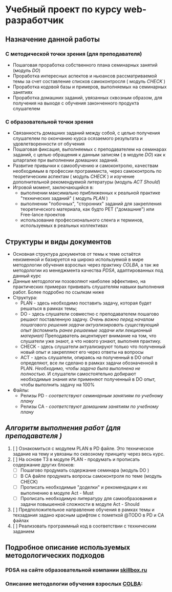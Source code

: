 # Учебный проект по курсу web-разработчик
## Назначение данной работы
### С методической точки зрения (для преподавателя)
* Пошаговая проработка собственного плана семинарных занятий (модуль _DO_)
* Проработка интересных аспектов и ньюансов рассматриваемой темы за счет составление списков самоконтросля ( модуль _CHECK_ )
* Проработка кодовой базы и примеров, выполняемых на семинарных занятиях
* Проработка домашних заданий, увязанных сквозным образом, для получения на выходе с обучения законченного продукта слушателем 
### С образовательной точки зрения
* Связанность домашних заданий между собой, с целью получения слушателем по окончанию курса осязаемого результата и удовлетворенности от обучения
* Пошаговая фиксация, выполняемых с преподавателем на семинарах заданий, с целью обращения к данным записям ( в модуле _DO_) как к шпаргалке при выполнении домашних заданий.
* Развитие привычки к самообучению и самоконтролю, качествам необходимым в профессии программиста, через самоконтроль по теоретическим аспектам ( модуль _CHECK_ ) и изучение дополнительной рекомендуемой литературы (модуль _ACT Should_)
* Игровой момент, заключающийся в:
  - выполнении максимально приближенных к реальной практике "технических заданий" ( модуль _PLAN_ )
  - выполнении "побочных", "сторонних" заданий для закрепления теоретического материала, как будто PET ("домашние") или Free-lance проектов
  - использование профессионального сленга и терминов, используемых в реальных коллективах

## Структуры и виды документов
* Основная структура документов от темы к теме остаётся неизменной и базируется на широко используемой в мире методологии обучения взрослых через практику *COLBA*, а так же методологии из менеджмента качества *PDSA*, адаптированных под данный курс
* Данные методологии позоволяют наиболее эффективно, на практических примерах прививать слушателям навыки выполнения работ. Более подробно по ссылкам ниже
* Структура:
  - PLAN - здесь необходимо поставить задачу, которая будет решаться в рамках темы;
  - DO - здесь слушатели совместно с преподавателем пошагово решают поставленную задачу. _Очень важно перед началом пошагового решения задачи актуализировать существующий опыт (вспомнить ранее решаемые задачи или лекционный материал)_ Преподаватель акцентирует внимание на том, что слушатели уже знают, а что нового узнают, выполняя практику.
  - CHECK - здесь слушатели актуализируют только что полученный новый опыт и закрепляют его через ответы на вопросы
  - ACT - здесь слушатели, опираясь на полученный в DO опыт определяют, все ли сделано в рамках задачи обозначенной в PLAN. _Необходимо, чтобы задача была выполнена не полностью_. И слушатели самостоятельно добирают необходимые знания или применяют полученный в DO опыт, чтобы выполнить задачу на 100%
* Файлы:
  - Релизы PD - *соответствуют семинарным занятиям по учебному плану*
  - Релизы CA - *соответствуют домашним занятиям по учебному плану*
## **_Алгоритм выполнения работ (для преподавателя )_**
1. [ ] Ознакомиться с модулем PLAN в PD файле. Это техническое задание на тему и увязаны по сквозному принципу через весь курс.
2. [ ] На основе ТЗ в модуле PLAN - продумать и прописать содержание других блоков:
      - [ ] Пошагово продумать содержание семинара (модуль DO )
      - [ ] В CA файле продумать вопросы самоконтроля по теме (модуль CHECK)
      - [ ] Прописать необходимые "доделки" и рекомендации к их выполнению в модуле Act - Must
      - [ ] Прописать необходимую литературу для самообразования и задачи повышенной сложности в модуле Act - Should
3. [ ] Предположительное направление обучения в рамках темы и техзадания задано красным шрифтом с пометкой @TODO в PD и CA файлах
4. [ ] Реализовать программный код в соответствии с техническим заданием 
## Подробное описание используемых методологических подходов
### PDSA на сайте образовательной компании [skillbox.ru](https://skillbox.ru/media/management/tsikl_deminga/?advcake_params=Cj0KCQjwvdXpBRCoARIsAMJSKqJ9GcPGras_OjE3DwGil1CNwNZUI7Dvlen3_YXHjiyGtoEiQAcDUvAaAkuMEALw_wcB&utm_source=advcake&utm_medium=cpa&utm_campaign=admitad&utm_content=624938&gclid=Cj0KCQjwvdXpBRCoARIsAMJSKqJ9GcPGras_OjE3DwGil1CNwNZUI7Dvlen3_YXHjiyGtoEiQAcDUvAaAkuMEALw_wcB)
### Описание методологии обучения взрослых [COLBA](https://levellab.ru/blog/kolb):
